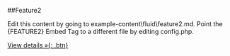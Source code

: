 ##Feature2

Edit this content by going to example-content\fluid\feature2.md. Point the {FEATURE2} Embed Tag to a different file by editing config.php.

[View details &raquo;{: .btn}](#)

